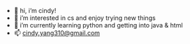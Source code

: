- 👋 hi, i’m cindy!
- 👀 i’m interested in cs and enjoy trying new things
- 🌱 i’m currently learning python and getting into java & html
- 📫 cindy.yang310@gmail.com

<!---
cindy-y1/cindy-y1 is a ✨ special ✨ repository because its `README.md` (this file) appears on your GitHub profile.
You can click the Preview link to take a look at your changes.
--->

